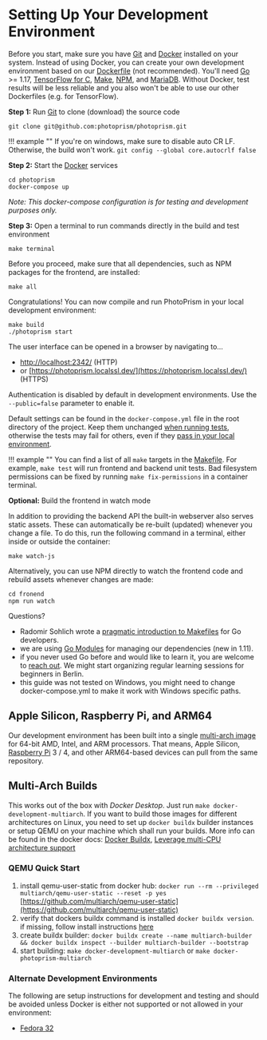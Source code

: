# Setting Up Your Development Environment

Before you start, make sure you have [Git](https://git-scm.com/downloads) and [Docker](https://store.docker.com/search?q=docker&type=edition&offering=community) installed on your system.
Instead of using Docker, you can create your own development environment based on our
[Dockerfile](https://github.com/photoprism/photoprism/blob/develop/docker/develop/Dockerfile) (not recommended).
You'll need [Go](https://golang.org/dl/) >= 1.17, [TensorFlow for C](https://www.tensorflow.org/install/lang_c), 
[Make](http://www.gnu.org/software/make//make.html), [NPM](https://nodejs.org/en/download/), and [MariaDB](https://mariadb.com/).
Without Docker, test results will be less reliable and you also won't be able to use our other Dockerfiles (e.g. for TensorFlow).

**Step 1:** Run [Git](https://git-scm.com/downloads) to clone (download) the source code

```
git clone git@github.com:photoprism/photoprism.git
```

!!! example ""
    If you're on windows, make sure to disable auto CR LF. Otherwise, the build won't work.
    `git config --global core.autocrlf false`
    

**Step 2:** Start the [Docker](https://www.docker.com/) services

```
cd photoprism
docker-compose up
```

*Note: This docker-compose configuration is for testing and development purposes only.*

**Step 3:** Open a terminal to run commands directly in the build and test environment

```
make terminal
```

Before you proceed, make sure that all dependencies, such as NPM packages for the frontend, are installed:

```
make all
```

Congratulations! You can now compile and run PhotoPrism in your local development environment:

```
make build
./photoprism start
```

The user interface can be opened in a browser by navigating to... 

- [http://localhost:2342/](http://localhost:2342/) (HTTP)
- or [https://photoprism.localssl.dev/](https://photoprism.localssl.dev/) (HTTPS)
 
Authentication is disabled by default in development environments. Use the `--public=false` parameter to enable it.

Default settings can be found in the `docker-compose.yml` file in the root directory of the project. Keep them unchanged
[when running tests](tests.md), otherwise the tests may fail for others, even if they [pass in your local environment](code-quality.md#code-that-cannot-be-tested-is-flawed).

!!! example ""
    You can find a list of all `make` targets in the [Makefile](https://github.com/photoprism/photoprism/blob/develop/Makefile).
    For example, `make test` will run frontend and backend unit tests. Bad filesystem permissions can be fixed by
    running `make fix-permissions` in a container terminal.

**Optional:** Build the frontend in watch mode

In addition to providing the backend API the built-in webserver also serves static assets. These can automatically be
re-built (updated) whenever you change a file. To do this, run the following command in a terminal, either inside
or outside the container:

```
make watch-js
```

Alternatively, you can use NPM directly to watch the frontend code and rebuild assets whenever changes are made:

```
cd fronend
npm run watch
```

Questions?

* Radomir Sohlich wrote a [pragmatic introduction to Makefiles](https://sohlich.github.io/post/go_makefile/) for Go developers.
* we are using [Go Modules](https://github.com/golang/go/wiki/Modules) for managing our dependencies (new in 1.11).
* if you never used Go before and would like to learn it, you are welcome to [reach out](mailto:hello@photoprism.app). We might start organizing regular learning sessions for beginners in Berlin.
* this guide was not tested on Windows, you might need to change docker-compose.yml to make it work with Windows specific paths.

## Apple Silicon, Raspberry Pi, and ARM64 ##

Our development environment has been built into a single [multi-arch image](https://hub.docker.com/r/photoprism/development) for 64-bit AMD, Intel, and ARM processors.
That means, Apple Silicon, [Raspberry Pi](../getting-started/raspberry-pi.md) 3 / 4, and other ARM64-based devices can 
pull from the same repository.

## Multi-Arch Builds ##

This works out of the box with *Docker Desktop*. Just run `make docker-development-multiarch`. If you want to build those images for different architectures on Linux, 
you need to set up `docker buildx` builder instances or setup QEMU on your machine which shall run your builds. 
More info can be found in the docker docs: [Docker Buildx](https://docs.docker.com/buildx/working-with-buildx/), [Leverage multi-CPU architecture support](https://docs.docker.com/desktop/multi-arch/)

### QEMU Quick Start ###

1. install qemu-user-static from docker hub: `docker run --rm --privileged multiarch/qemu-user-static --reset -p yes` [https://github.com/multiarch/qemu-user-static](https://github.com/multiarch/qemu-user-static)
2. verify that dockers buildx command is installed `docker buildx version`. if missing, follow install instructions [here](https://github.com/docker/buildx)
3. create buildx builder: `docker buildx create --name multiarch-builder && docker buildx inspect --builder multiarch-builder --bootstrap`
4. start building: `make docker-development-multiarch` or `make docker-photoprism-multiarch`

### Alternate Development Environments ###

The following are setup instructions for development and testing and should be avoided unless Docker is either not supported or not allowed in your environment:

* [Fedora 32](setup-fedora.md)
